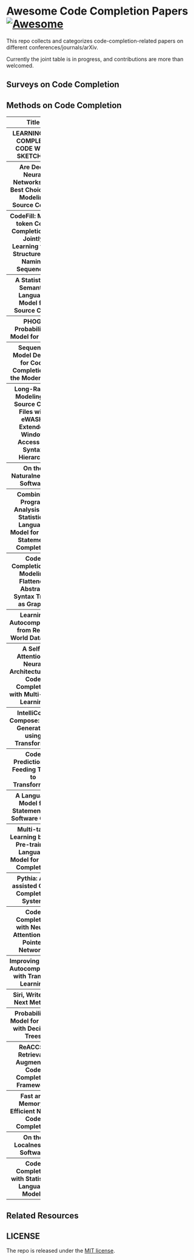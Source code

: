 # Awesome Code Completion Papers [![Awesome](https://awesome.re/badge.svg)](https://awesome.re)
This repo collects and categorizes code-completion-related papers on different conferences/journals/arXiv.

Currently the joint table is in progress, and contributions are more than welcomed.

## Surveys on Code Completion

## Methods on Code Completion

<table width="90px" style="table-layout:fixed; overflow-x: hidden; width:90px;">
<thead>
<tr>
<th>Title</th>
<th>Publication</th>
</tr>
</thead>

<tbody>
<tr>
<th>LEARNING TO COMPLETE CODE WITH SKETCHES</th>
<th><a href="https://openreview.net/forum?id=q79uMSC6ZBT">ICLR 2022</a></th>
</tr>
</tbody>

<tbody>
<tr>
<th>Are Deep Neural Networks the Best Choice for Modeling Source Code?</th>
<th><a href="https://dl.acm.org/doi/10.1145/3106237.3106290">FSE 2017</a></th>
</tr>
</tbody>

<tbody>
<tr>
<th>CodeFill: Multi-token Code Completion by Jointly Learning from Structure and Naming Sequences</th>
<th><a href="https://dl.acm.org/doi/10.1145/3510003.3510172">ICSE 2022</a></th>
</tr>
</tbody>

<tbody>
<tr>
<th>A Statistical Semantic Language Model for Source Code</th>
<th><a href="https://dl.acm.org/doi/10.1145/2491411.2491458">FSE 2013</a></th>
</tr>
</tbody>

<tbody>
<tr>
<th>PHOG: Probabilistic Model for Code</th>
<th><a href="http://proceedings.mlr.press/v48/bielik16.html">ICML 2016</a></th>
</tr>
</tbody>

<tbody>
<tr>
<th>Sequence Model Design for Code Completion in the Modern IDE</th>
<th><a href="https://arxiv.org/abs/2004.05249">CoRR 2020</a></th>
</tr>
</tbody>

<tbody>
<tr>
<th>Long-Range Modeling of Source Code Files with eWASH: Extended Window Access by Syntax Hierarchy</th>
<th><a href="https://aclanthology.org/2021.emnlp-main.387/">EMNLP 2021</a></th>
</tr>
</tbody>

<tbody>
<tr>
<th>On the Naturalness of Software</th>
<th><a href="https://ieeexplore.ieee.org/document/6227135">ICSE 2012</a></th>
</tr>
</tbody>

<tbody>
<tr>
<th>Combining Program Analysis and Statistical Language Model for Code Statement Completion</th>
<th><a href="https://ieeexplore.ieee.org/document/8952235">ASE 2019</a></th>
</tr>
</tbody>

<tbody>
<tr>
<th>Code Completion by Modeling Flattened Abstract Syntax Trees as Graphs</th>
<th><a href="https://ojs.aaai.org/index.php/AAAI/article/view/17650">AAAI 2021</a></th>
</tr>
</tbody>

<tbody>
<tr>
<th>Learning Autocompletion from Real-World Datasets</th>
<th><a href="https://ieeexplore.ieee.org/document/9402026">ICSE (SEIP) 2021</a></th>
</tr>
</tbody>

<tbody>
<tr>
<th>A Self-Attentional Neural Architecture for Code Completion with Multi-Task Learning</th>
<th><a href="https://dl.acm.org/doi/10.1145/3387904.3389261">ICPC 2020</a></th>
</tr>
</tbody>

<tbody>
<tr>
<th>IntelliCode Compose: Code Generation using Transformer</th>
<th><a href="https://dl.acm.org/doi/10.1145/3368089.3417058">FSE 2020</a></th>
</tr>
</tbody>

<tbody>
<tr>
<th>Code Prediction by Feeding Trees to Transformers</th>
<th><a href="https://doi.org/10.1109/ICSE43902.2021.00026">ICSE 2021</a></th>
</tr>
</tbody>

<tbody>
<tr>
<th>A Language Model for Statements of Software Code</th>
<th><a href="https://ieeexplore.ieee.org/document/8115678">ASE 2017</a></th>
</tr>
</tbody>

<tbody>
<tr>
<th>Multi-task Learning based Pre-trained Language Model for Code Completion</th>
<th><a href="https://dl.acm.org/doi/10.1145/3324884.3416591">ASE 2020</a></th>
</tr>
</tbody>

<tbody>
<tr>
<th>Pythia: AI-assisted Code Completion System</th>
<th><a href="https://doi.org/10.1145/3292500.3330699">KDD 2019</a></th>
</tr>
</tbody>

<tbody>
<tr>
<th>Code Completion with Neural Attention and Pointer Networks</th>
<th><a href="https://www.ijcai.org/proceedings/2018/578">IJCAI 2018</a></th>
</tr>
</tbody>

<tbody>
<tr>
<th>Improving Code Autocompletion with Transfer Learning</th>
<th><a href="https://ieeexplore.ieee.org/document/9793983/">ICSE (SEIP) 2022</a></th>
</tr>
</tbody>

<tbody>
<tr>
<th>Siri, Write the Next Method</th>
<th><a href="https://ieeexplore.ieee.org/document/9402018">ICSE 2021</a></th>
</tr>
</tbody>

<tbody>
<tr>
<th>Probabilistic Model for Code with Decision Trees</th>
<th><a href="https://dl.acm.org/doi/10.1145/2983990.2984041">OOPSLA 2016</a></th>
</tr>
</tbody>

<tbody>
<tr>
<th>ReACC: A Retrieval-Augmented Code Completion Framework</th>
<th><a href="https://aclanthology.org/2022.acl-long.431/">ACL 2022</a></th>
</tr>
</tbody>

<tbody>
<tr>
<th>Fast and Memory-Efficient Neural Code Completion</th>
<th><a href="https://ieeexplore.ieee.org/document/9463109">MSR 2021</a></th>
</tr>
</tbody>

<tbody>
<tr>
<th>On the Localness of Software</th>
<th><a href="https://dl.acm.org/doi/10.1145/2635868.2635875">FSE 2014</a></th>
</tr>
</tbody>

<tbody>
<tr>
<th>Code Completion with Statistical Language Models</th>
<th><a href="https://dl.acm.org/doi/10.1145/2594291.2594321">PLDI 2014</a></th>
</tr>
</tbody>





</table>
                
                
## Related Resources


## LICENSE
The repo is released under the [MIT license](https://github.com/DerekHJH/Awesome-Code-Completion-Papers/LICENSE).

